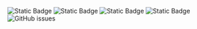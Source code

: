 ![Static Badge](https://img.shields.io/badge/blacklists-60-000000) ![Static Badge](https://img.shields.io/badge/blacklisted-2820254-cc0000) ![Static Badge](https://img.shields.io/badge/whitelisted-2242-00CC00) ![Static Badge](https://img.shields.io/badge/streaming_blacklist-28106-000000) ![GitHub issues](https://img.shields.io/github/issues/fabriziosalmi/blacklists)
